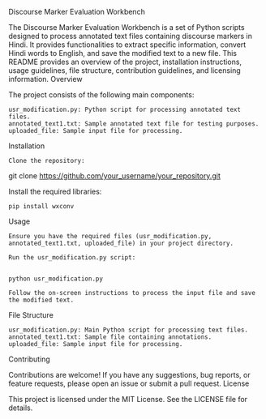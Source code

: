 Discourse Marker Evaluation Workbench

The Discourse Marker Evaluation Workbench is a set of Python scripts designed to process annotated text files containing discourse markers in Hindi. It provides functionalities to extract specific information, convert Hindi words to English, and save the modified text to a new file. This README provides an overview of the project, installation instructions, usage guidelines, file structure, contribution guidelines, and licensing information.
Overview

The project consists of the following main components:

    usr_modification.py: Python script for processing annotated text files.
    annotated_text1.txt: Sample annotated text file for testing purposes.
    uploaded_file: Sample input file for processing.

Installation

    Clone the repository:
    

git clone https://github.com/your_username/your_repository.git

Install the required libraries:


    pip install wxconv

Usage

    Ensure you have the required files (usr_modification.py, annotated_text1.txt, uploaded_file) in your project directory.

    Run the usr_modification.py script:


    python usr_modification.py

    Follow the on-screen instructions to process the input file and save the modified text.

File Structure

    usr_modification.py: Main Python script for processing text files.
    annotated_text1.txt: Sample file containing annotations.
    uploaded_file: Sample input file for processing.

Contributing

Contributions are welcome! If you have any suggestions, bug reports, or feature requests, please open an issue or submit a pull request.
License

This project is licensed under the MIT License. See the LICENSE file for details.
